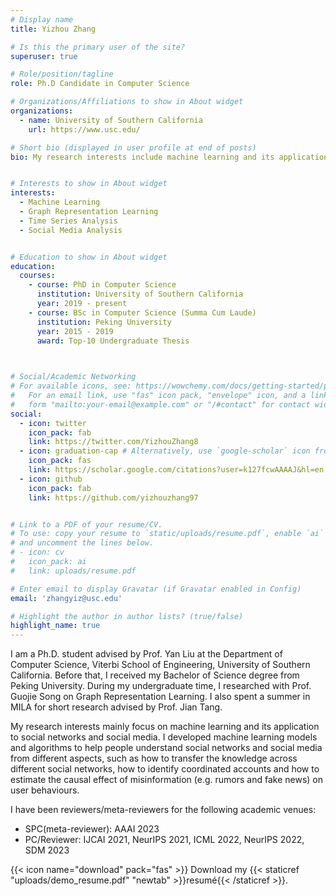 ```yaml
---
# Display name
title: Yizhou Zhang

# Is this the primary user of the site?
superuser: true

# Role/position/tagline
role: Ph.D Candidate in Computer Science

# Organizations/Affiliations to show in About widget
organizations:
  - name: University of Southern California
    url: https://www.usc.edu/

# Short bio (displayed in user profile at end of posts)
bio: My research interests include machine learning and its application on social media.


# Interests to show in About widget
interests:
  - Machine Learning
  - Graph Representation Learning
  - Time Series Analysis
  - Social Media Analysis


# Education to show in About widget
education:
  courses:
    - course: PhD in Computer Science
      institution: University of Southern California
      year: 2019 - present
    - course: BSc in Computer Science (Summa Cum Laude)
      institution: Peking University
      year: 2015 - 2019
      award: Top-10 Undergraduate Thesis
      


# Social/Academic Networking
# For available icons, see: https://wowchemy.com/docs/getting-started/page-builder/#icons
#   For an email link, use "fas" icon pack, "envelope" icon, and a link in the
#   form "mailto:your-email@example.com" or "/#contact" for contact widget.
social:
  - icon: twitter
    icon_pack: fab
    link: https://twitter.com/YizhouZhang8
  - icon: graduation-cap # Alternatively, use `google-scholar` icon from `ai` icon pack
    icon_pack: fas
    link: https://scholar.google.com/citations?user=k127fcwAAAAJ&hl=en
  - icon: github
    icon_pack: fab
    link: https://github.com/yizhouzhang97


# Link to a PDF of your resume/CV.
# To use: copy your resume to `static/uploads/resume.pdf`, enable `ai` icons in `params.toml`,
# and uncomment the lines below.
# - icon: cv
#   icon_pack: ai
#   link: uploads/resume.pdf

# Enter email to display Gravatar (if Gravatar enabled in Config)
email: 'zhangyiz@usc.edu'

# Highlight the author in author lists? (true/false)
highlight_name: true
---
```


I am a Ph.D. student advised by Prof. Yan Liu at the Department of Computer Science, Viterbi School of Engineering, University of Southern California. Before that, I received my Bachelor of Science degree from Peking University. During my undergraduate time, I researched with Prof. Guojie Song on Graph Representation Learning. I also spent a summer in MILA for short research advised by Prof. Jian Tang.

My research interests mainly focus on machine learning and its application to social networks and social media. I developed machine learning models and algorithms to help people understand social networks and social media from different aspects, such as how to transfer the knowledge across different social networks, how to identify coordinated accounts and how to estimate the causal effect of misinformation (e.g. rumors and fake news) on user behaviours.

I have been reviewers/meta-reviewers for the following academic venues:
  - SPC(meta-reviewer): AAAI 2023
  - PC/Reviewer: IJCAI 2021, NeurIPS 2021, ICML 2022, NeurIPS 2022, SDM 2023

{{< icon name="download" pack="fas" >}} Download my {{< staticref "uploads/demo_resume.pdf" "newtab" >}}resumé{{< /staticref >}}.
